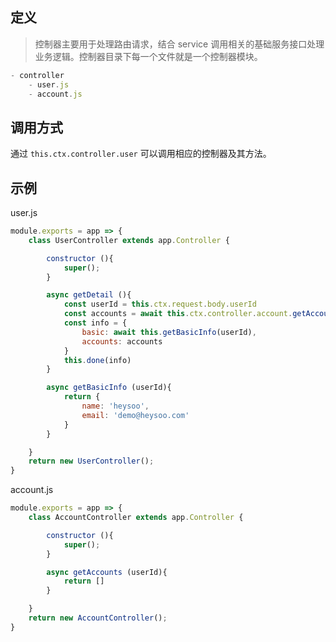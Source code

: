 ## 定义
> 控制器主要用于处理路由请求，结合 service 调用相关的基础服务接口处理业务逻辑。控制器目录下每一个文件就是一个控制器模块。

```js
- controller
	- user.js
	- account.js
```

## 调用方式
通过 `this.ctx.controller.user` 可以调用相应的控制器及其方法。

## 示例
user.js
```js
module.exports = app => {
	class UserController extends app.Controller {

		constructor (){
			super();
		}

		async getDetail (){
			const userId = this.ctx.request.body.userId
			const accounts = await this.ctx.controller.account.getAccounts(userId)
			const info = {
				basic: await this.getBasicInfo(userId),
				accounts: accounts
			}
			this.done(info)
		}

		async getBasicInfo (userId){
			return {
				name: 'heysoo',
				email: 'demo@heysoo.com'
			}
		}

	}
	return new UserController();
}
```
account.js
```js
module.exports = app => {
	class AccountController extends app.Controller {

		constructor (){
			super();
		}

		async getAccounts (userId){
			return []
		}

	}
	return new AccountController();
}
```

